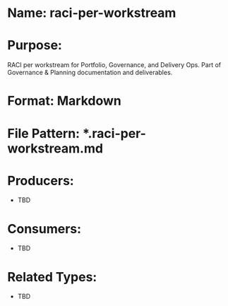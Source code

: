 # Name: raci-per-workstream

# Purpose:
RACI per workstream for Portfolio, Governance, and Delivery Ops. Part of Governance & Planning documentation and deliverables.

# Format: Markdown

# File Pattern: *.raci-per-workstream.md

# Producers:
- TBD

# Consumers:
- TBD

# Related Types:
- TBD
